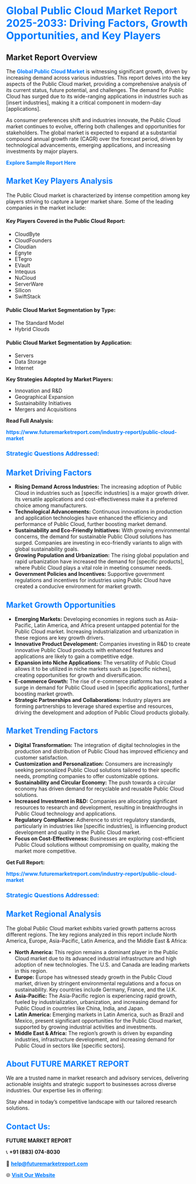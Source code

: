 <h1 style="color: #007BFF;">Global Public Cloud Market Report 2025-2033: Driving Factors, Growth Opportunities, and Key Players</h1>

<section id="overview">
<h2>Market Report Overview</h2>
<p>The <a href="https://www.futuremarketreport.com/industry-report/public-cloud-market" style="color: #007BFF; text-decoration: none;"><strong>Global Public Cloud Market</strong></a> is witnessing significant growth, driven by increasing demand across various industries. This report delves into the key aspects of the Public Cloud market, providing a comprehensive analysis of its current status, future potential, and challenges. The demand for Public Cloud has surged due to its wide-ranging applications in industries such as [insert industries], making it a critical component in modern-day [applications].</p>
<p>As consumer preferences shift and industries innovate, the Public Cloud market continues to evolve, offering both challenges and opportunities for stakeholders. The global market is expected to expand at a substantial compound annual growth rate (CAGR) over the forecast period, driven by technological advancements, emerging applications, and increasing investments by major players.</p>
</section>

<section id="overview">
<p><a href="https://www.futuremarketreport.com/request-sample/reportId=99290" style="color: #007BFF; text-decoration: none;"><strong>Explore Sample Report Here</strong></a></p>
</section>

<section id="key-players">
<h2 style="color: #007BFF;">Market Key Players Analysis</h2>
<p>The Public Cloud market is characterized by intense competition among key players striving to capture a larger market share. Some of the leading companies in the market include:</p>
<h4>Key Players Covered in the Public Cloud Report:</h4>
<ul><li>CloudByte</li><li>CloudFounders</li><li>Cloudian</li><li>Egnyte</li><li>ETegro</li><li>EVault</li><li>Intequus</li><li>NuCloud</li><li>ServerWare</li><li>Silicon</li><li>SwiftStack</li></ul>
<h4>Public Cloud Market Segmentation by Type:</h4>
<ul><li>The Standard Model</li><li>Hybrid Clouds</li></ul>

<h4>Public Cloud Market Segmentation by Application:</h4>
<ul><li>Servers</li><li>Data Storage</li><li>Internet</li></ul>
<p><strong>Key Strategies Adopted by Market Players:</strong></p>
<ul>
<li>Innovation and R&D</li>
<li>Geographical Expansion</li>
<li>Sustainability Initiatives</li>
<li>Mergers and Acquisitions</li>
</ul>
</section>

<section>
<p><strong>Read Full Analysis: </strong></p><a href="https://www.futuremarketreport.com/industry-report/public-cloud-market" style="color: #007BFF; text-decoration: none;"><strong>https://www.futuremarketreport.com/industry-report/public-cloud-market</strong></a>
<h3 style="color: #007BFF;">Strategic Questions Addressed:</h3>
</section>

<section id="driving-factors">
<h2 style="color: #007BFF;">Market Driving Factors</h2>
<ul>
<li><strong>Rising Demand Across Industries:</strong> The increasing adoption of Public Cloud in industries such as [specific industries] is a major growth driver. Its versatile applications and cost-effectiveness make it a preferred choice among manufacturers.</li>
<li><strong>Technological Advancements:</strong> Continuous innovations in production and application technologies have enhanced the efficiency and performance of Public Cloud, further boosting market demand.</li>
<li><strong>Sustainability and Eco-Friendly Initiatives:</strong> With growing environmental concerns, the demand for sustainable Public Cloud solutions has surged. Companies are investing in eco-friendly variants to align with global sustainability goals.</li>
<li><strong>Growing Population and Urbanization:</strong> The rising global population and rapid urbanization have increased the demand for [specific products], where Public Cloud plays a vital role in meeting consumer needs.</li>
<li><strong>Government Policies and Incentives:</strong> Supportive government regulations and incentives for industries using Public Cloud have created a conducive environment for market growth.</li>
</ul>
</section>

<section id="growth-opportunities">
<h2 style="color: #007BFF;">Market Growth Opportunities</h2>
<ul>
<li><strong>Emerging Markets:</strong> Developing economies in regions such as Asia-Pacific, Latin America, and Africa present untapped potential for the Public Cloud market. Increasing industrialization and urbanization in these regions are key growth drivers.</li>
<li><strong>Innovative Product Development:</strong> Companies investing in R&D to create innovative Public Cloud products with enhanced features and applications are likely to gain a competitive edge.</li>
<li><strong>Expansion into Niche Applications:</strong> The versatility of Public Cloud allows it to be utilized in niche markets such as [specific niches], creating opportunities for growth and diversification.</li>
<li><strong>E-commerce Growth:</strong> The rise of e-commerce platforms has created a surge in demand for Public Cloud used in [specific applications], further boosting market growth.</li>
<li><strong>Strategic Partnerships and Collaborations:</strong> Industry players are forming partnerships to leverage shared expertise and resources, driving the development and adoption of Public Cloud products globally.</li>
</ul>
</section>

<section id="trending-factors">
<h2 style="color: #007BFF;">Market Trending Factors</h2>
<ul>
<li><strong>Digital Transformation:</strong> The integration of digital technologies in the production and distribution of Public Cloud has improved efficiency and customer satisfaction.</li>
<li><strong>Customization and Personalization:</strong> Consumers are increasingly seeking personalized Public Cloud solutions tailored to their specific needs, prompting companies to offer customizable options.</li>
<li><strong>Sustainability and Circular Economy:</strong> The push towards a circular economy has driven demand for recyclable and reusable Public Cloud solutions.</li>
<li><strong>Increased Investment in R&D:</strong> Companies are allocating significant resources to research and development, resulting in breakthroughs in Public Cloud technology and applications.</li>
<li><strong>Regulatory Compliance:</strong> Adherence to strict regulatory standards, particularly in industries like [specific industries], is influencing product development and quality in the Public Cloud market.</li>
<li><strong>Focus on Cost-Effectiveness:</strong> Businesses are exploring cost-efficient Public Cloud solutions without compromising on quality, making the market more competitive.</li>
</ul>
</section>

<section>
<p><strong>Get Full Report: </strong></p><a href="https://www.futuremarketreport.com/industry-report/public-cloud-market" style="color: #007BFF; text-decoration: none;"><strong>https://www.futuremarketreport.com/industry-report/public-cloud-market</strong></a>
<h3 style="color: #007BFF;">Strategic Questions Addressed:</h3>
</section>


<section id="regional-analysis">
<h2 style="color: #007BFF;">Market Regional Analysis</h2>
<p>The global Public Cloud market exhibits varied growth patterns across different regions. The key regions analyzed in this report include North America, Europe, Asia-Pacific, Latin America, and the Middle East & Africa:</p>
<ul>
<li><strong>North America:</strong> This region remains a dominant player in the Public Cloud market due to its advanced industrial infrastructure and high adoption of new technologies. The U.S. and Canada are leading markets in this region.</li>
<li><strong>Europe:</strong> Europe has witnessed steady growth in the Public Cloud market, driven by stringent environmental regulations and a focus on sustainability. Key countries include Germany, France, and the U.K.</li>
<li><strong>Asia-Pacific:</strong> The Asia-Pacific region is experiencing rapid growth, fueled by industrialization, urbanization, and increasing demand for Public Cloud in countries like China, India, and Japan.</li>
<li><strong>Latin America:</strong> Emerging markets in Latin America, such as Brazil and Mexico, present significant opportunities for the Public Cloud market, supported by growing industrial activities and investments.</li>
<li><strong>Middle East & Africa:</strong> The region’s growth is driven by expanding industries, infrastructure development, and increasing demand for Public Cloud in sectors like [specific sectors].</li>
</ul>
</section>

<footer>
<h2 style="color: #007BFF;">About FUTURE MARKET REPORT</h2>
<p>We are a trusted name in market research and advisory services, delivering actionable insights and strategic support to businesses across diverse industries. Our expertise lies in offering:</p>

<p>Stay ahead in today’s competitive landscape with our tailored research solutions.</p>

<h2 style="color: #007BFF;">Contact Us:</h2>
<p><strong>FUTURE MARKET REPORT</strong></p>
<p>📞 <strong>+91 (883) 074-8030</strong></p>
<p>📧 <strong><a href="mailto:help@futuremarketreport.com" style="color: #007BFF;">help@futuremarketreport.com</a></strong></p>
<p>🌐 <strong><a href="https://www.futuremarketreport.com/" style="color: #007BFF;">Visit Our Website</a></strong></p>
</footer>